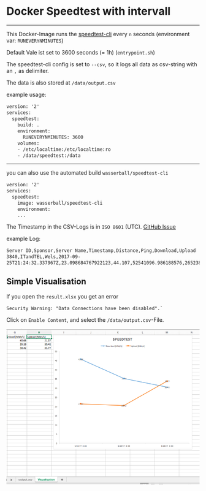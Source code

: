 # Docker Speedtest with intervall
---

This Docker-Image runs the [speedtest-cli](https://github.com/sivel/speedtest-cli) every `n` seconds (environment var: `RUNEVERYNMINUTES`)

Default Vale ist set to 3600 seconds (= 1h) (`entrypoint.sh`)

The speedtest-cli config is set to `--csv`, so it logs all data as csv-string with an `,` as delimiter.

The data is also stored at `/data/output.csv`

example usage:

```
version: '2'
services:
  speedtest:
    build: .
    environment:
      RUNEVERYNMINUTES: 3600
    volumes:
    - /etc/localtime:/etc/localtime:ro
    - /data/speedtest:/data
```




---


you can also use the automated build `wasserball/speedtest-cli`

```
version: '2'
services:
  speedtest:
    image: wasserball/speedtest-cli
    environment:
    ...
```


The Timestamp in the CSV-Logs is in `ISO 8601` (UTC). [GitHub Issue](https://github.com/sivel/speedtest-cli/issues/387)

example Log:

```
Server ID,Sponsor,Server Name,Timestamp,Distance,Ping,Download,Upload
3840,ITandTEL,Wels,2017-09-25T21:24:32.337967Z,23.098684767922123,44.107,52541096.986188576,26523836.39776792
```

## Simple Visualisation

If you open the `result.xlsx` you get an error 

```
Security Warning: "Data Connections have been disabled".`
```

Click on `Enable Content`, and select the `/data/output.csv`-File.

![visualisation.png](img/visualisation.png "Speedtest")
